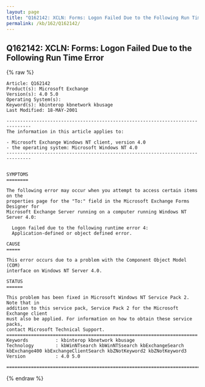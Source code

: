 ```yaml
---
layout: page
title: "Q162142: XCLN: Forms: Logon Failed Due to the Following Run Time Error"
permalink: /kb/162/Q162142/
---
```


## Q162142: XCLN: Forms: Logon Failed Due to the Following Run Time Error

{% raw %}

	Article: Q162142
	Product(s): Microsoft Exchange
	Version(s): 4.0 5.0
	Operating System(s): 
	Keyword(s): kbinterop kbnetwork kbusage
	Last Modified: 18-MAY-2001
	
	-------------------------------------------------------------------------------
	The information in this article applies to:
	
	- Microsoft Exchange Windows NT client, version 4.0 
	- the operating system: Microsoft Windows NT 4.0 
	-------------------------------------------------------------------------------
	
	
	SYMPTOMS
	========
	
	The following error may occur when you attempt to access certain items on the
	properties page for the "To:" field in the Microsoft Exchange Forms Designer for
	Microsoft Exchange Server running on a computer running Windows NT Server 4.0:
	
	  Logon failed due to the following runtime error 4:
	  Application-defined or object defined error.
	
	CAUSE
	=====
	
	This error occurs due to a problem with the Component Object Model (COM)
	interface on Windows NT Server 4.0.
	
	STATUS
	======
	
	This problem has been fixed in Microsoft Windows NT Service Pack 2. Note that in
	addition to this service pack, Service Pack 2 for the Microsoft Exchange client
	must also be applied. For information on how to obtain these service packs,
	contact Microsoft Technical Support.
	======================================================================
	Keywords          : kbinterop kbnetwork kbusage 
	Technology        : kbWinNTsearch kbWinNTSsearch kbExchangeSearch kbExchange400 kbExchangeClientSearch kbZNotKeyword2 kbZNotKeyword3
	Version           : 4.0 5.0
	
	=============================================================================
	

{% endraw %}

